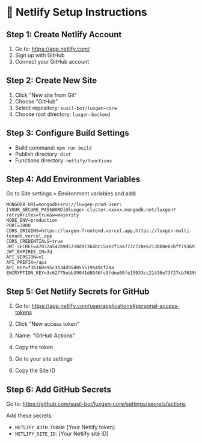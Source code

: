 # 🚀 Netlify Setup Instructions

## Step 1: Create Netlify Account
1. Go to: https://app.netlify.com/
2. Sign up with GitHub
3. Connect your GitHub account

## Step 2: Create New Site
1. Click "New site from Git"
2. Choose "GitHub"
3. Select repository: `susil-bot/luxgen-core`
4. Choose root directory: `luxgen-backend`

## Step 3: Configure Build Settings
- Build command: `npm run build`
- Publish directory: `dist`
- Functions directory: `netlify/functions`

## Step 4: Add Environment Variables
Go to Site settings > Environment variables and add:

```
MONGODB_URI=mongodb+srv://luxgen-prod-user:[YOUR_SECURE_PASSWORD]@luxgen-cluster.xxxxx.mongodb.net/luxgen?retryWrites=true&w=majority
NODE_ENV=production
PORT=3000
CORS_ORIGINS=https://luxgen-frontend.vercel.app,https://luxgen-multi-tenant.vercel.app
CORS_CREDENTIALS=true
JWT_SECRET=a7832a542b9d5710d9c364bc15ae2f1aa773c720e6213bb0e05bff793691f389
JWT_EXPIRES_IN=7d
API_VERSION=v1
API_PREFIX=/api
API_KEY=f3b160a95c3b34d95d055519a49cf28a
ENCRYPTION_KEY=3c62775ebb39041d8546fc9fdee60fe15933cc21436e73f27cb7639bd60d60ed
```

## Step 5: Get Netlify Secrets for GitHub
1. Go to: https://app.netlify.com/user/applications#personal-access-tokens
2. Click "New access token"
3. Name: "GitHub Actions"
4. Copy the token

5. Go to your site settings
6. Copy the Site ID

## Step 6: Add GitHub Secrets
Go to: https://github.com/susil-bot/luxgen-core/settings/secrets/actions

Add these secrets:
- `NETLIFY_AUTH_TOKEN`: [Your Netlify token]
- `NETLIFY_SITE_ID`: [Your Netlify site ID]

